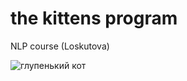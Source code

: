 # the kittens program
NLP course (Loskutova)


![глупенький кот](https://i.pinimg.com/564x/6f/b7/26/6fb726d46f5894ed0c67399b8b42f4c0.jpg)
